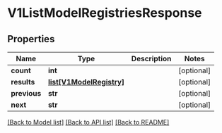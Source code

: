 # V1ListModelRegistriesResponse

## Properties
Name | Type | Description | Notes
------------ | ------------- | ------------- | -------------
**count** | **int** |  | [optional] 
**results** | [**list[V1ModelRegistry]**](V1ModelRegistry.md) |  | [optional] 
**previous** | **str** |  | [optional] 
**next** | **str** |  | [optional] 

[[Back to Model list]](../README.md#documentation-for-models) [[Back to API list]](../README.md#documentation-for-api-endpoints) [[Back to README]](../README.md)


